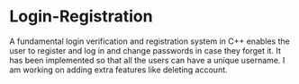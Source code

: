 # Login-Registration
A fundamental login verification and registration system in C++ enables the user to register and log in and change passwords in case they forget it. It has been implemented so that all the users can have a unique username. I am working on adding extra features like deleting account.
